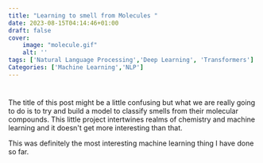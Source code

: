 ```yaml
---
title: "Learning to smell from Molecules "
date: 2023-08-15T04:14:46+01:00
draft: false 
cover:
    image: "molecule.gif"
    alt: ''
tags: ['Natural Language Processing','Deep Learning', 'Transformers']
Categories: ['Machine Learning','NLP']
---
```


#

The title of this post might be a little confusing but what we are really going to do is to try and build a model to classify smells from their molecular compounds. This little project intertwines realms of chemistry and machine learning and it doesn't get more interesting than that. 

This was definitely the most interesting machine learning thing I have done so far.